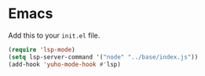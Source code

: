# Emacs

Add this to your `init.el` file.

```el
(require 'lsp-mode)
(setq lsp-server-command '("node" "../base/index.js"))
(add-hook 'yuho-mode-hook #'lsp)
```
